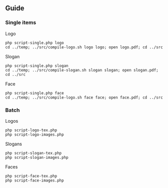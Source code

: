 ## Guide

### Single items

Logo
```
php script-single.php logo
cd ../temp; ../src/compile-logo.sh logo logo; open logo.pdf; cd ../src
```

Slogan
```
php script-single.php slogan
cd ../temp; ../src/compile-slogan.sh slogan slogan; open slogan.pdf; cd ../src
```

Face
```
php script-single.php face
cd ../temp; ../src/compile-logo.sh face face; open face.pdf; cd ../src
```

### Batch

Logos
```
php script-logo-tex.php
php script-logo-images.php
```

Slogans
```
php script-slogan-tex.php
php script-slogan-images.php
```

Faces
```
php script-face-tex.php
php script-face-images.php
```